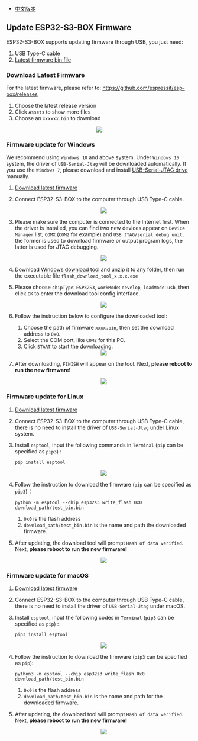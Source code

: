 * [中文版本](./firmware_update_cn.md)

## Update ESP32-S3-BOX Firmware

ESP32-S3-BOX supports updating firmware through USB, you just need:

1. USB Type-C cable
2. [Latest firmware bin file](https://github.com/espressif/esp-box/releases)

### Download Latest Firmware

For the latest firmware, please refer to: https://github.com/espressif/esp-box/releases

1. Choose the latest release version
2. Click `Assets` to show more files
3. Choose an `xxxxxx.bin` to download

<div align="center">
<img src="_static/bin_download.png">
</div>

### Firmware update for Windows 

We recommend using `Windows 10` and above system. Under `Windows 10` system, the driver of `USB-Serial-Jtag` will be downloaded automatically. If you use the `Windows 7`, please download and install [USB-Serial-JTAG drive](https://dl.espressif.com/dl/idf-driver/idf-driver-esp32-usb-jtag-2021-07-15.zip) manually.

1. [Download latest firmware](https://github.com/espressif/esp-box/releases)
2. Connect ESP32-S3-BOX to the computer through USB Type-C cable.

   <div align="center">
   <img src="_static/plug_power.png">
   </div>

3. Please make sure the computer is connected to the Internet first. When the driver is installed, you can find two new devices appear on `Device Manager` list, `COMX` (`COM2` for example) and `USB JTAG/serial debug unit`, the former is used to download firmware or output program logs, the latter is used for JTAG debugging.

   <div align="center">
   <img src="_static/device_manager_usb_serial_jtag.png">
   </div>

4. Download [Windows download tool](https://www.espressif.com/sites/default/files/tools/flash_download_tool_3.9.2_0.zip) and unzip it to any folder, then run the executable file `flash_download_tool_x.x.x.exe`
5. Please choose `chipType`: `ESP32S3`, `workMode`: `develop`, `loadMode`: `usb`, then click `OK` to enter the download tool config interface.

   <div align="center">
   <img src="_static/dl_tool_windows.png">
   </div>

6. Follow the instruction below to configure the downloaded tool:
   1. Choose the path of firmware `xxxx.bin`, then set the download address to `0x0`.
   2. Select the COM port, like `COM2` for this PC.
   3. Click `START` to start the downloading.

   <div align="center">
   <img src="_static/dl_tool_windows_2.png">
   </div>

7. After downloading, `FINISH` will appear on the tool. Next, **please reboot to run the new firmware!**

   <div align="center">
   <img src="_static/dl_tool_windows_3.png">
   </div>


### Firmware update for Linux 

1. [Download latest firmware](https://github.com/espressif/esp-box/releases)
2. Connect ESP32-S3-BOX to the computer through USB Type-C cable, there is no need to install the driver of `USB-Serial-Jtag` under Linux system.
3. Install `esptool`, input the following commands in `Terminal` (`pip` can be specified as `pip3`) :

    ```
    pip install esptool
    ```

   <div align="center">
   <img src="_static/linux_install_esptool.png">
   </div>

4. Follow the instruction to download the firmware (`pip` can be specified as `pip3`)：

    ```
    python -m esptool --chip esp32s3 write_flash 0x0 download_path/test_bin.bin
    ```

   1. `0x0` is the flash address 
   2. `download_path/test_bin.bin` is the name and path the downloaded firmware.

5. After updating, the download tool will prompt `Hash of data verified`. Next, **please reboot to run the new firmware!**

   <div align="center">
   <img src="_static/linux_download.png">
   </div>

### Firmware update for macOS

1. [Download latest firmware](https://github.com/espressif/esp-box/releases)

2. Connect ESP32-S3-BOX to the computer through USB Type-C cable, there is no need to install the driver of `USB-Serial-Jtag` under macOS.

3. Install `esptool`, input the following codes in `Terminal` (`pip3` can be specified as `pip`) :

    ```
    pip3 install esptool
    ```

    <div align="center">
    <img src="_static/macos_install_esptool.png">
    </div>

4. Follow the instruction to download the firmware (`pip3` can be specified as `pip`):

   ```
   python3 -m esptool --chip esp32s3 write_flash 0x0 download_path/test_bin.bin
   ```

   1. `0x0` is the flash address 
   2. `download_path/test_bin.bin` is the name and path for the downloaded firmware.

5. After updating, the download tool will prompt `Hash of data verified`. Next, **please reboot to run the new firmware!**

   <div align="center">
   <img src="_static/macos_download.png">
   </div>